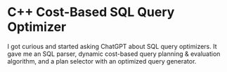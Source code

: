 # C++ Cost-Based SQL Query Optimizer

I got curious and started asking ChatGPT about SQL query optimizers. It gave me an SQL parser, dynamic cost-based query planning & evaluation algorithm, and a plan selector with an optimized query generator. 